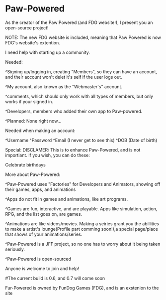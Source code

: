 # Paw-Powered
As the creator of the Paw Powered (and FDG website!), I present you an open-source project!

NOTE: The new FDG website is included, meaning that Paw Powered is now FDG's website's extention.

I need help with starting up a community.

Needed:

^Signing up/logging in, creating "Members", so they can have an account, and their account won't delet it's self if the user logs out.

^My account, also known as the "Webmaster's" account.

^comments, which should only work with all types of members, but only works if your signed in.

^Developers, members who added their own app to Paw-powered.

^Planned: None right now...

Needed when making an account:

^Username
^Password
^Email (I never get to see this)
^DOB (Date of birth)

Special: DISCLAMER: This is to enhance Paw-Powered, and is not importiant. If you wish, you can do these:

Celebrate birthdays

More about Paw-Powered:

^Paw-Powered uses "Factories" for Developers and Animators, showing off their games, apps, and animations

^Apps do not fit in games and animations, like art programs.

^Games are fun, interactive, and are playable. Apps like simulation, action, RPG, and the list goes on, are games.

^Animations are like videos/movies. Making a seiries grant you the abillities to make a artist's lounge(Profile part comming soon!),a special page/place that shows of your animations/series.

^Paw-Powered is a JFF project, so no one has to worry about it being taken seriously.

^Paw-Powered is open-sourced


Anyone is welcome to join and help!



#The current build is 0.6, and 0.7 will come soon



Fur-Powered is owned by FunDog Games (FDG), and is an exstenion to the site
